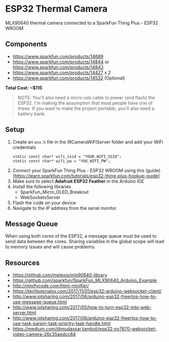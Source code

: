 # ESP32 Thermal Camera

MLX90640 thermal camera connected to a SparkFun Thing Plus - ESP32 WROOM

## Components

- https://www.sparkfun.com/products/14689
- https://www.sparkfun.com/products/14844 or https://www.sparkfun.com/products/14843
- https://www.sparkfun.com/products/14427 x 2
- https://www.sparkfun.com/products/14532 (Optional)

**Total Cost: ~$115**

> NOTE: You'll also need a micro usb cable to power (and flash) the ESP32. I'm making the assumption that most people have one of these. If you want to make the project portable, you'll also need a battery bank.

## Setup

1. Create an `env.h` file in the IRCameraWiFiServer folder and add your WiFi credentials
   ```
   static const char* wifi_ssid = "YOUR_WIFI_SSID";
   static const char* wifi_pw = "YOU_WIFI_PW";
   ```
2. Connect your SparkFun Thing Plus - ESP32 WROOM using this (guide)[https://learn.sparkfun.com/tutorials/esp32-thing-plus-hookup-guide] 
3. Make sure to select **Adafruit ESP32 Feather** in the Arduino IDE
4. Install the following libraries
   - SparkFun_Micro_OLED_Breakout
   - WebSocketsServer
5. Flash the code on your device
6. Navigate to the IP address from the serial monitor

## Message Queue

When using both cores of the ESP32, a message queue must be used to send data between the cores. Sharing variables in the global scope will lead to memory issues and will cause problems.

## Resources

- https://github.com/melexis/mlx90640-library
- https://github.com/sparkfun/SparkFun_MLX90640_Arduino_Example
- http://minifycode.com/html-minifier/
- https://techtutorialsx.com/2017/11/01/esp32-arduino-websocket-client/
- http://www.iotsharing.com/2017/06/arduino-esp32-freertos-how-to-use-message-queue.html
- http://www.iotsharing.com/2017/05/how-to-turn-esp32-into-web-server.html
- http://www.iotsharing.com/2017/06/arduino-esp32-freertos-how-to-use-task-param-task-priority-task-handle.html
- https://medium.com/@mudassar.tamboli/esp32-ov7670-websocket-video-camera-26c35aedcc64
